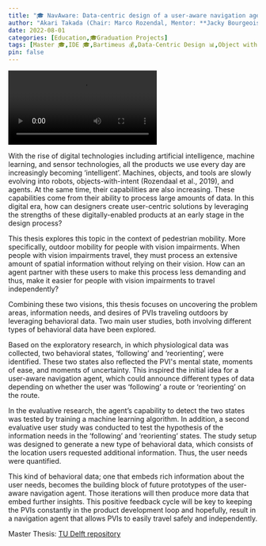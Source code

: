 ```yaml
---
title: "🎓 NavAware: Data-centric design of a user-aware navigation agent for blind mobility"
author: "Akari Takada (Chair: Marco Rozendal, Mentor: **Jacky Bourgeois**, Company Mentor: Paul de Nooij, Karst Hoogsten)"
date: 2022-08-01
categories: [Education,🎓Graduation Projects]
tags: [Master 🎓,IDE 🎓,Bartimeus 💰,Data-Centric Design 📊,Object with Intent 🪚, Visually Impaired People 🍎]
pin: false
---
```


<video src="https://repository.tudelft.nl/islandora/object/uuid:11deba2b-e3dd-4386-9c35-eb2824fab73b/datastream/OBJ2/download" style="width: 300px"></video>

With the rise of digital technologies including artificial intelligence, machine learning, and sensor technologies, all the products we use every day are increasingly becoming ‘intelligent’. Machines, objects, and tools are slowly evolving into robots, objects-with-intent (Rozendaal et al., 2019), and agents. At the same time, their capabilities are also increasing. These capabilities come from their ability to process large amounts of data. In this digital era, how can designers create user-centric solutions by leveraging the strengths of these digitally-enabled products at an early stage in the design process?

This thesis explores this topic in the context of pedestrian mobility. More specifically, outdoor mobility for people with vision impairments. When people with vision impairments travel, they must process an extensive amount of spatial information without relying on their vision. How can an agent partner with these users to make this process less demanding and thus, make it easier for people with vision impairments to travel independently?

Combining these two visions, this thesis focuses on uncovering the problem areas, information needs, and desires of PVIs traveling outdoors by leveraging behavioral data. Two main user studies, both involving different types of behavioral data have been explored.

Based on the exploratory research, in which physiological data was collected, two behavioral states, ‘following’ and ‘reorienting’, were identified. These two states also reflected the PVI's mental state, moments of ease, and moments of uncertainty. This inspired the initial idea for a user-aware navigation agent, which could announce different types of data depending on whether the user was ‘following’ a route or ‘reorienting’ on the route.

In the evaluative research, the agent’s capability to detect the two states was tested by training a machine learning algorithm. In addition, a second evaluative user study was conducted to test the hypothesis of the information needs in the ‘following’ and ‘reorienting‘ states. The study setup was designed to generate a new type of behavioral data, which consists of the location users requested additional information. Thus, the user needs were quantified.

This kind of behavioral data; one that embeds rich information about the user needs, becomes the building block of future prototypes of the user-aware navigation agent. Those iterations will then produce more data that embed further insights. This positive feedback cycle will be key to keeping the PVIs constantly in the product development loop and hopefully, result in a navigation agent that allows PVIs to easily travel safely and independently.


Master Thesis: [TU Delft repository](https://repository.tudelft.nl/islandora/object/uuid%3A11deba2b-e3dd-4386-9c35-eb2824fab73b?collection=education)